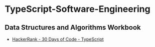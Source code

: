 # TypeScript-Software-Engineering

## Data Structures and Algorithms Workbook
* [HackerRank - 30 Days of Code - TypeScript](https://github.com/paulAlexSerban/HackerRank---30-Days-of-Code---TypeScript)
